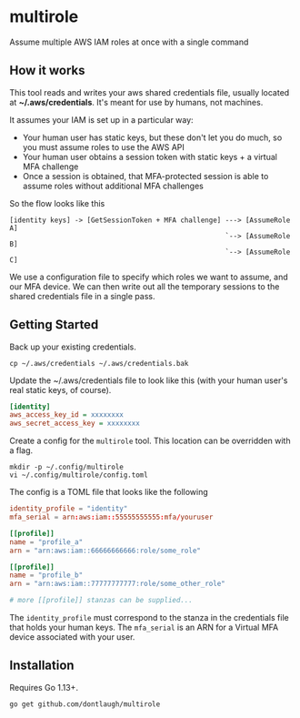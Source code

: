 # multirole

Assume multiple AWS IAM roles at once with a single command

## How it works

This tool reads and writes your aws shared credentials file, usually located at
**~/.aws/credentials**. It's meant for use by humans, not machines.

It assumes your IAM is set up in a particular way:

* Your human user has static keys, but these don't let you do much, so you must
  assume roles to use the AWS API
* Your human user obtains a session token with static keys + a virtual MFA challenge
* Once a session is obtained, that MFA-protected session is able to assume roles
  without additional MFA challenges

So the flow looks like this

```
[identity keys] -> [GetSessionToken + MFA challenge] ---> [AssumeRole A]
                                                     `--> [AssumeRole B]
                                                     `--> [AssumeRole C]
```

We use a configuration file to specify which roles we want to assume, and our
MFA device. We can then write out all the temporary sessions to the shared credentials
file in a single pass.

## Getting Started

Back up your existing credentials.

```
cp ~/.aws/credentials ~/.aws/credentials.bak
```

Update the ~/.aws/credentials file to look like this (with your human user's 
real static keys, of course).

```ini
[identity]
aws_access_key_id = xxxxxxxx
aws_secret_access_key = xxxxxxxx
```

Create a config for the `multirole` tool. This location can be overridden with
a flag.

```
mkdir -p ~/.config/multirole
vi ~/.config/multirole/config.toml
```

The config is a TOML file that looks like the following

```toml
identity_profile = "identity"
mfa_serial = arn:aws:iam::55555555555:mfa/youruser

[[profile]]
name = "profile_a"
arn = "arn:aws:iam::66666666666:role/some_role"

[[profile]]
name = "profile_b"
arn = "arn:aws:iam::77777777777:role/some_other_role"

# more [[profile]] stanzas can be supplied...
```

The `identity_profile` must correspond to the stanza in the credentials file
that holds your human keys. The `mfa_serial` is an ARN for a Virtual MFA device
associated with your user.

## Installation

Requires Go 1.13+.

```
go get github.com/dontlaugh/multirole
```

